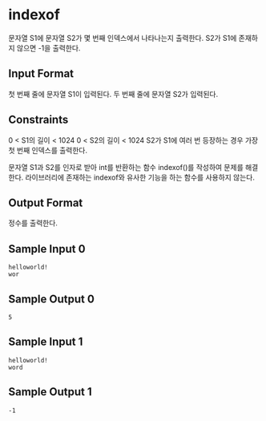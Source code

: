 # indexof

문자열 S1에 문자열 S2가 몇 번째 인덱스에서 나타나는지 출력한다.
S2가 S1에 존재하지 않으면 -1을 출력한다.

## Input Format

첫 번째 줄에 문자열 S1이 입력된다.
두 번째 줄에 문자열 S2가 입력된다.

## Constraints

0 < S1의 길이 < 1024
0 < S2의 길이 < 1024
S2가 S1에 여러 번 등장하는 경우 가장 첫 번째 인덱스를 출력한다.

문자열 S1과 S2를 인자로 받아 int를 반환하는 함수 indexof()를 작성하여 문제를 해결한다.
라이브러리에 존재하는 indexof와 유사한 기능을 하는 함수를 사용하지 않는다.

## Output Format

정수를 출력한다.

## Sample Input 0
```
helloworld!
wor
```
## Sample Output 0
```
5
```
## Sample Input 1
```
helloworld!
word
```
## Sample Output 1
```
-1
```
